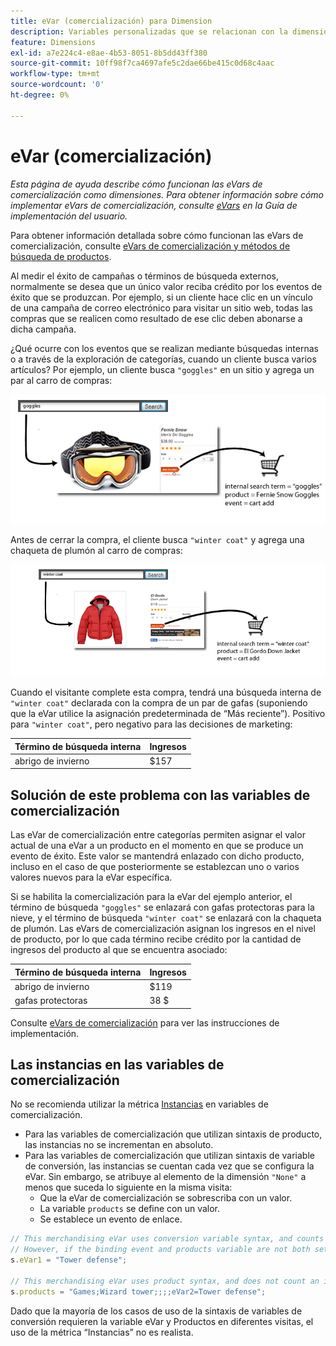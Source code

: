 ```yaml
---
title: eVar (comercialización) para Dimension
description: Variables personalizadas que se relacionan con la dimensión Productos.
feature: Dimensions
exl-id: a7e224c4-e8ae-4b53-8051-8b5dd43ff380
source-git-commit: 10ff98f7ca4697afe5c2dae66be415c0d68c4aac
workflow-type: tm+mt
source-wordcount: '0'
ht-degree: 0%

---
```


# eVar (comercialización)

*Esta página de ayuda describe cómo funcionan las eVars de comercialización como dimensiones. Para obtener información sobre cómo implementar eVars de comercialización, consulte [eVars](/help/implement/vars/page-vars/evar.md) en la Guía de implementación del usuario.*

Para obtener información detallada sobre cómo funcionan las eVars de comercialización, consulte [eVars de comercialización y métodos de búsqueda de productos](https://experienceleague.adobe.com/docs/analytics/admin/admin-tools/conversion-variables/merchandising-evars.html?lang=es).

Al medir el éxito de campañas o términos de búsqueda externos, normalmente se desea que un único valor reciba crédito por los eventos de éxito que se produzcan. Por ejemplo, si un cliente hace clic en un vínculo de una campaña de correo electrónico para visitar un sitio web, todas las compras que se realicen como resultado de ese clic deben abonarse a dicha campaña.

¿Qué ocurre con los eventos que se realizan mediante búsquedas internas o a través de la exploración de categorías, cuando un cliente busca varios artículos? Por ejemplo, un cliente busca `"goggles"` en un sitio y agrega un par al carro de compras:

![Ejemplo de gafas](assets/merch-example-goggles.png)

Antes de cerrar la compra, el cliente busca `"winter coat"` y agrega una chaqueta de plumón al carro de compras:

![Ejemplo de abrigo](assets/merch-example-coat.png)

Cuando el visitante complete esta compra, tendrá una búsqueda interna de `"winter coat"` declarada con la compra de un par de gafas (suponiendo que la eVar utilice la asignación predeterminada de “Más reciente”). Positivo para `"winter coat"`, pero negativo para las decisiones de marketing:

| Término de búsqueda interna | Ingresos |
|---|---|
| abrigo de invierno | $157 |

## Solución de este problema con las variables de comercialización

Las eVar de comercialización entre categorías permiten asignar el valor actual de una eVar a un producto en el momento en que se produce un evento de éxito. Este valor se mantendrá enlazado con dicho producto, incluso en el caso de que posteriormente se establezcan uno o varios valores nuevos para la eVar específica.

Si se habilita la comercialización para la eVar del ejemplo anterior, el término de búsqueda `"goggles"` se enlazará con gafas protectoras para la nieve, y el término de búsqueda `"winter coat"` se enlazará con la chaqueta de plumón. Las eVars de comercialización asignan los ingresos en el nivel de producto, por lo que cada término recibe crédito por la cantidad de ingresos del producto al que se encuentra asociado:

| Término de búsqueda interna | Ingresos |
|---|---|
| abrigo de invierno | $119 |
| gafas protectoras | 38 $ |

Consulte [eVars de comercialización](/help/implement/vars/page-vars/evar-merchandising.md) para ver las instrucciones de implementación.

## Las instancias en las variables de comercialización

No se recomienda utilizar la métrica [Instancias](../metrics/instances.md) en variables de comercialización.

* Para las variables de comercialización que utilizan sintaxis de producto, las instancias no se incrementan en absoluto.
* Para las variables de comercialización que utilizan sintaxis de variable de conversión, las instancias se cuentan cada vez que se configura la eVar. Sin embargo, se atribuye al elemento de la dimensión `"None"` a menos que suceda lo siguiente en la misma visita:
   * Que la eVar de comercialización se sobrescriba con un valor.
   * La variable `products` se define con un valor.
   * Se establece un evento de enlace.

```js
// This merchandising eVar uses conversion variable syntax, and counts an instance.
// However, if the binding event and products variable are not both set, the instance attributes to "None".
s.eVar1 = "Tower defense";

// This merchandising eVar uses product syntax, and does not count an instance.
s.products = "Games;Wizard tower;;;;eVar2=Tower defense";
```

Dado que la mayoría de los casos de uso de la sintaxis de variables de conversión requieren la variable eVar y Productos en diferentes visitas, el uso de la métrica “Instancias” no es realista.
